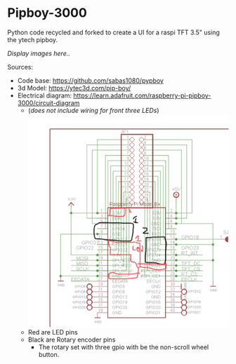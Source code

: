 # Pipboy-3000
 Python code recycled and forked to create a UI for a raspi TFT 3.5" using the ytech pipboy.
 
*Display images here..*



Sources:
- Code base: https://github.com/sabas1080/pypboy
- 3d Model: https://ytec3d.com/pip-boy/
- Electrical diagram: https://learn.adafruit.com/raspberry-pi-pipboy-3000/circuit-diagram
  - (*does not include wiring for front three LEDs*)
![](./Finished_product_Images/PiTFT_Touchscreen_pinout.png) 
  - Red are LED pins
  - Black are Rotary encoder pins
    - The rotary set with three gpio with be the non-scroll wheel button.